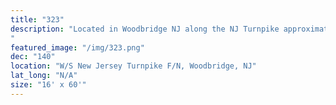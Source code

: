 ```yaml
---
title: "323"
description: "Located in Woodbridge NJ along the NJ Turnpike approximately three miles north of where the Garden Parkway intersects the NJ Turnpike.  This is one of the most heavily travelled stretches of the NJ Turnpike with seven lanes of traffic for northbound commuters.  This location reaches commuters travelling to New York City and Northern New Jersey.  This is the only viable route for commuters travelling North in the State of New Jersey.  Positioned on the inside of the curve this location has excellent visibility.
"
featured_image: "/img/323.png"
dec: "140"
location: "W/S New Jersey Turnpike F/N, Woodbridge, NJ"
lat_long: "N/A"
size: "16' x 60'"
---
```

